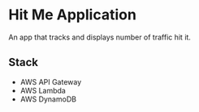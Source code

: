 # Hit Me Application
An app that tracks and displays number of traffic hit it.

## Stack
- AWS API Gateway
- AWS Lambda
- AWS DynamoDB

